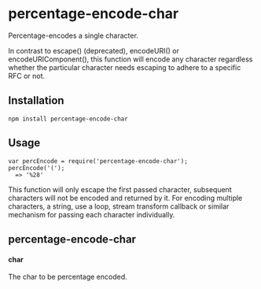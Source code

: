 # percentage-encode-char
Percentage-encodes a single character.

In contrast to escape() (deprecated), encodeURI() or encodeURIComponent(), this function will encode any character 
regardless whether the particular character needs escaping to adhere to a specific RFC or not.


Installation
------------
````
npm install percentage-encode-char
````


Usage
-----
````
var percEncode = require('percentage-encode-char');
percEncode('(');
  => '%28'
````
This function will only escape the first passed character, subsequent characters will not be encoded and returned by it.
For encoding multiple characters, a string, use a loop, stream transform callback or similar mechanism for passing each character individually.


percentage-encode-char
----------------------
#### char
The char to be percentage encoded.

